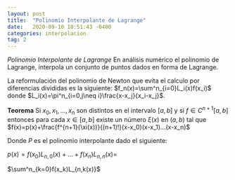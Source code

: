 ```yaml
---
layout: post
title:  "Polinomio Interpolante de Lagrange"
date:   2020-09-10 18:51:43 -0400
categories: interpolacion
tag: 2
---
```


*Polinomio Interpolante de Lagrange*
En análisis numérico el polinomio de Lagrange, interpola un conjunto de puntos dados en forma de Lagrange.

La reformulación del polinomio de Newton que evita el calculo por diferencias divididas es la siguiente: 
$f_n(x)=\sum^n_{i=0}L_i(x)f(x_i)$ donde $L_i(x)=\pi^n_{i=0,j\neq i}\frac{x-x_j}{x_i-x_j}$.

**Teorema**
Si $x_0,x_1,...,x_n$ son distintos en el intervalo $[a,b]$ y si  $f\in C^{n+1}[a,b]$ entonces para cada $x\in[a,b]$ existe un número $\xi(x)$ en $(a,b)$ tal que $f(x)=p(x)+\frac{f^{n+1}(\xi(x))}{(n+1)!}(x-x_0)(x-x_1)...(x-x_n)$

Donde $P$ es el polinomio interpolante dado el siguiente: 

$p(x)=f(x_0)L_{n,0}(x)+...+f(x_n)L_{n,n}(x)=$

$\sum^n_{k=0}f(x_k)L_{n,k(x)}$
